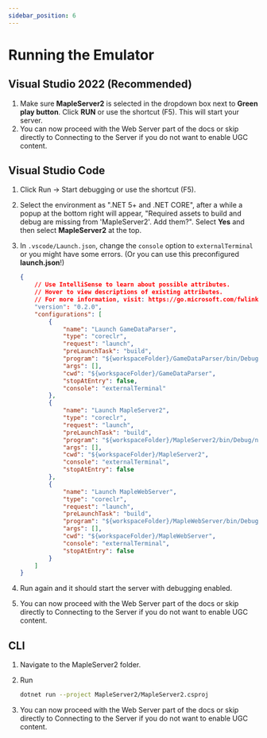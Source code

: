 ```yaml
---
sidebar_position: 6
---
```


# Running the Emulator

## Visual Studio 2022 (Recommended)

1. Make sure **MapleServer2** is selected in the dropdown box next to **Green play button**. Click **RUN** or use the shortcut (F5). This will start your server.
2. You can now proceed with the Web Server part of the docs or skip directly to Connecting to the Server if you do not want to enable UGC content.

## Visual Studio Code

1. Click Run -> Start debugging or use the shortcut (F5).

2. Select the environment as ".NET 5+ and .NET CORE", after a while a popup at the bottom right will appear, "Required assets to build and debug are missing from 'MapleServer2'. Add them?". Select **Yes** and then select **MapleServer2** at the top.

3. In `.vscode/Launch.json`, change the `console` option to `externalTerminal` or you might have some errors. (Or you can use this preconfigured **launch.json**!)

    ```json
    {
        // Use IntelliSense to learn about possible attributes.
        // Hover to view descriptions of existing attributes.
        // For more information, visit: https://go.microsoft.com/fwlink/?linkid=830387
        "version": "0.2.0",
        "configurations": [
            {
                "name": "Launch GameDataParser",
                "type": "coreclr",
                "request": "launch",
                "preLaunchTask": "build",
                "program": "${workspaceFolder}/GameDataParser/bin/Debug/net6.0/GameDataParser.dll",
                "args": [],
                "cwd": "${workspaceFolder}/GameDataParser",
                "stopAtEntry": false,
                "console": "externalTerminal"
            },
            {
                "name": "Launch MapleServer2",
                "type": "coreclr",
                "request": "launch",
                "preLaunchTask": "build",
                "program": "${workspaceFolder}/MapleServer2/bin/Debug/net6.0/MapleServer2.dll",
                "args": [],
                "cwd": "${workspaceFolder}/MapleServer2",
                "console": "externalTerminal",
                "stopAtEntry": false
            },
            {
                "name": "Launch MapleWebServer",
                "type": "coreclr",
                "request": "launch",
                "preLaunchTask": "build",
                "program": "${workspaceFolder}/MapleWebServer/bin/Debug/net6.0/MapleWebServer.dll",
                "args": [],
                "cwd": "${workspaceFolder}/MapleWebServer",
                "console": "externalTerminal",
                "stopAtEntry": false
            }
        ]
    }
    ```

4. Run again and it should start the server with debugging enabled.

5. You can now proceed with the Web Server part of the docs or skip directly to Connecting to the Server if you do not want to enable UGC content.

## CLI

1. Navigate to the MapleServer2 folder.

2. Run

    ```sh
    dotnet run --project MapleServer2/MapleServer2.csproj
    ```

3. You can now proceed with the Web Server part of the docs or skip directly to Connecting to the Server if you do not want to enable UGC content.
